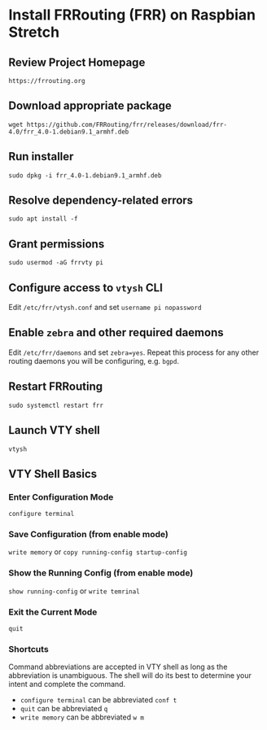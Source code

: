 # Install FRRouting (FRR) on Raspbian Stretch

## Review Project Homepage
`https://frrouting.org`

## Download appropriate package
`wget https://github.com/FRRouting/frr/releases/download/frr-4.0/frr_4.0-1.debian9.1_armhf.deb`

## Run installer 
`sudo dpkg -i frr_4.0-1.debian9.1_armhf.deb` 

## Resolve dependency-related errors
`sudo apt install -f`

## Grant permissions
`sudo usermod -aG frrvty pi`

## Configure access to `vtysh` CLI 
Edit `/etc/frr/vtysh.conf` and set `username pi nopassword`

## Enable `zebra` and other required daemons
Edit `/etc/frr/daemons` and set `zebra=yes`. Repeat this process for any other routing daemons you will be configuring, e.g. `bgpd`. 

## Restart FRRouting
`sudo systemctl restart frr`

## Launch VTY shell
`vtysh`

## VTY Shell Basics
### Enter Configuration Mode
`configure terminal` 

### Save Configuration (from enable mode)
`write memory` or `copy running-config startup-config`

### Show the Running Config (from enable mode)
`show running-config` or `write temrinal`

### Exit the Current Mode
`quit`

### Shortcuts
Command abbreviations are accepted in VTY shell as long as the abbreviation is unambiguous. The shell will do its best to determine your intent and complete the command.

- `configure terminal` can be abbreviated `conf t`
- `quit` can be abbreviated `q`
- `write memory` can be abbreviated `w m` 
